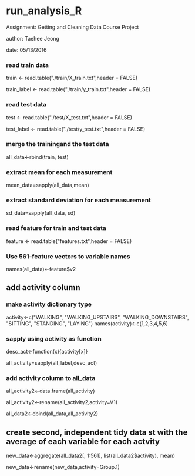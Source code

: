 # run_analysis_R

 Assignment: Getting and Cleaning Data Course Project
 
 author: Taehee Jeong
 
 date: 05/13/2016

### read train data 
train  <- read.table("./train/X_train.txt",header = FALSE)

train_label  <- read.table("./train/y_train.txt",header = FALSE)

### read test data 
test  <- read.table("./test/X_test.txt",header = FALSE)

test_label  <- read.table("./test/y_test.txt",header = FALSE)

### merge the trainingand the test data
all_data<-rbind(train, test)

### extract mean for each measurement
mean_data=sapply(all_data,mean)

### extract standard deviation for each measurement
sd_data=sapply(all_data, sd)

### read feature for train and test data
feature <- read.table("features.txt",header = FALSE)

### Use 561-feature vectors to variable names
names(all_data)<-feature$v2

## add activity column

### make activity dictionary type
activity<-c("WALKING", "WALKING_UPSTAIRS", "WALKING_DOWNSTAIRS", "SITTING", "STANDING", "LAYING")
names(activity)<-c(1,2,3,4,5,6)

### sapply using activity as function
desc_act<-function(x){activity[x]}

all_activity=sapply(all_label,desc_act)

### add activity column to all_data 
all_activity2<-data.frame(all_activity)

all_activity2<-rename(all_activity2,activity=V1)

all_data2<-cbind(all_data,all_activity2)

## create second, independent tidy data st with the average of each variable for each actvity
new_data<-aggregate(all_data2[, 1:561], list(all_data2$activity), mean)

new_data<-rename(new_data,activity=Group.1)
